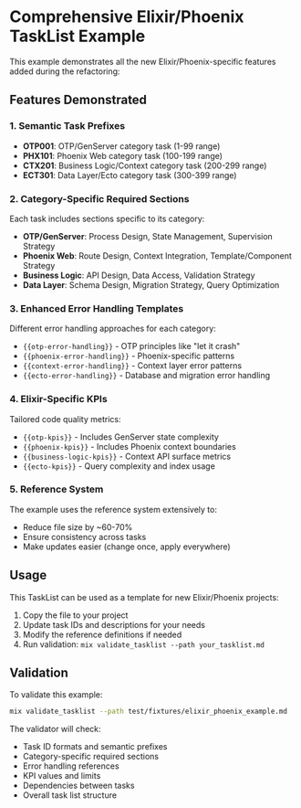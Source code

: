 # Comprehensive Elixir/Phoenix TaskList Example

This example demonstrates all the new Elixir/Phoenix-specific features added during the refactoring:

## Features Demonstrated

### 1. Semantic Task Prefixes
- **OTP001**: OTP/GenServer category task (1-99 range)
- **PHX101**: Phoenix Web category task (100-199 range)
- **CTX201**: Business Logic/Context category task (200-299 range)
- **ECT301**: Data Layer/Ecto category task (300-399 range)

### 2. Category-Specific Required Sections
Each task includes sections specific to its category:
- **OTP/GenServer**: Process Design, State Management, Supervision Strategy
- **Phoenix Web**: Route Design, Context Integration, Template/Component Strategy
- **Business Logic**: API Design, Data Access, Validation Strategy
- **Data Layer**: Schema Design, Migration Strategy, Query Optimization

### 3. Enhanced Error Handling Templates
Different error handling approaches for each category:
- `{{otp-error-handling}}` - OTP principles like "let it crash"
- `{{phoenix-error-handling}}` - Phoenix-specific patterns
- `{{context-error-handling}}` - Context layer error patterns
- `{{ecto-error-handling}}` - Database and migration error handling

### 4. Elixir-Specific KPIs
Tailored code quality metrics:
- `{{otp-kpis}}` - Includes GenServer state complexity
- `{{phoenix-kpis}}` - Includes Phoenix context boundaries
- `{{business-logic-kpis}}` - Context API surface metrics
- `{{ecto-kpis}}` - Query complexity and index usage

### 5. Reference System
The example uses the reference system extensively to:
- Reduce file size by ~60-70%
- Ensure consistency across tasks
- Make updates easier (change once, apply everywhere)

## Usage

This TaskList can be used as a template for new Elixir/Phoenix projects:

1. Copy the file to your project
2. Update task IDs and descriptions for your needs
3. Modify the reference definitions if needed
4. Run validation: `mix validate_tasklist --path your_tasklist.md`

## Validation

To validate this example:
```bash
mix validate_tasklist --path test/fixtures/elixir_phoenix_example.md
```

The validator will check:
- Task ID formats and semantic prefixes
- Category-specific required sections
- Error handling references
- KPI values and limits
- Dependencies between tasks
- Overall task list structure